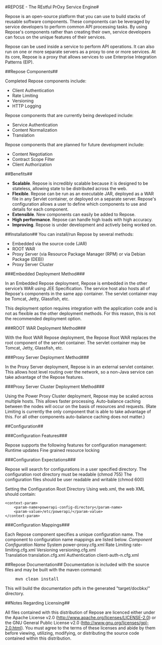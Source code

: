 <pre>
</pre>
#REPOSE - The REstful PrOxy Service Engine#

Repose is an open-source platform that you can use to build stacks of reusable software
components. These components can be leveraged by service developers to perform
common API processing tasks. By using Repose's components rather than creating their
own, service developers can focus on the unique features of their services.  

Repose can be used inside a service to perform API operations. It can also run on one or
more separate servers as a proxy to one or more services. At its core, Repose is a proxy
that allows services to use Enterprise Integration Patterns (EIP).


##Repose Components##

Completed Repose components include:

 * Client Authentication
 * Rate Limiting
 * Versioning
 * HTTP Logging

Repose components that are currently being developed include:

 * Service Authentication
 * Content Normalization
 * Translation

Repose components that are planned for future development include:

 * Content Negotiation
 * Contract Scope Filter
 * Client Authorization


##Benefits##

 * **Scalable**. Repose is incredibly scalable because it is designed to be stateless, allowing state to be 
  distributed across the web.
 * **Flexible**. Repose can be run as an executable JAR, deployed as a WAR file in any Servlet container, or 
  deployed on a separate server. Repose's configuration allows a user to define which components to use 
  and details for each component.
 * **Extensible**. New components can easily be added to Repose.
 * **High performance**. Repose can handle high loads with high accuracy.
 * **Improving**. Repose is under development and actively being worked on.

 
##Installation##
You can install/run Repose by several methods:

- Embedded via the source code (JAR)
- ROOT WAR
- Proxy Server (via Resource Package Manager (RPM) or via Debian Package (DEB))
- Proxy Server Cluster


###Embedded Deployment Method###

In an Embedded Repose deployment, Repose is embedded in the other service’s WAR using 
JEE Specification.  The service host also hosts all of Repose's components in the same 
app container. The servlet container may be Tomcat, Jetty, Glassfish, etc.

This deployment option requires integration with the application code and is not as 
flexible as the other deployment methods.  For this reason, this is not the recommended
deployment option.


###ROOT WAR Deployment Method###

With the Root WAR Repose deployment, the Repose Root WAR replaces the root component of the 
servlet container. The servlet container may be Tomcat, Jetty, Glassfish, etc.


###Proxy Server Deployment Method###

In the Proxy Server deployment, Repose is in an external servlet container. This allows 
host level routing over the network, so a non-Java service can take advantage of the 
Repose features.


###Proxy Server Cluster Deployment Method###

Using the Power Proxy Cluster deployment, Repose may be scaled across multiple hosts. This 
allows faster processing. Auto-balance caching between the nodes will occur on the basis of 
resources and requests. (Rate Limiting is currently the only component that is able to take 
advantage of this. For all other components auto-balance caching does not matter.)


##Configuration##

###Configuration Features###

Repose supports the following features for configuration management:
    Runtime updates
    Fine grained resource locking


###Configuration Expectations###

Repose will search for configurations in a user specified directory.
    The configuration root directory must be readable (chmod 755)
    The configuration files should be user readable and writable (chmod 600)

Setting the Configuration Root Directory
    Using web.xml, the web XML should contain:

    <context-param>
        <param-name>powerapi-config-directory</param-name>
        <param-value>/etc/powerapi/</param-value>
    </context-param>

###Configuration Mappings###

Each Repose component specifies a unique configuration name. The component to configuration 
name mappings are listed below.
    _Component_      _Configuration Name_
    System           power-proxy.cfg.xml
    Rate Limiting    rate-limiting.cfg.xml
    Versioning       versioning.cfg.xml    
    Translation      translation.cfg.xml
    Authentication   client-auth-n.cfg.xml


##Repose Documentation##
Documentation is included with the source files and may be built with the maven command:  
<pre>
    mvn clean install
</pre>
This will build the documentation pdfs in the generated "target/docbkx/" directory.



##Notes Regarding Licensing##


All files contained with this distribution of Repose are licenced either
under the Apache License v2.0 (http://www.apache.org/licenses/LICENSE-2.0) or
the GNU General Public License v2.0 (http://www.gnu.org/licenses/gpl-2.0.html).
You must agree to the terms of these licenses and abide by them before
viewing, utilizing, modifying, or distributing the source code contained
within this distribution.

